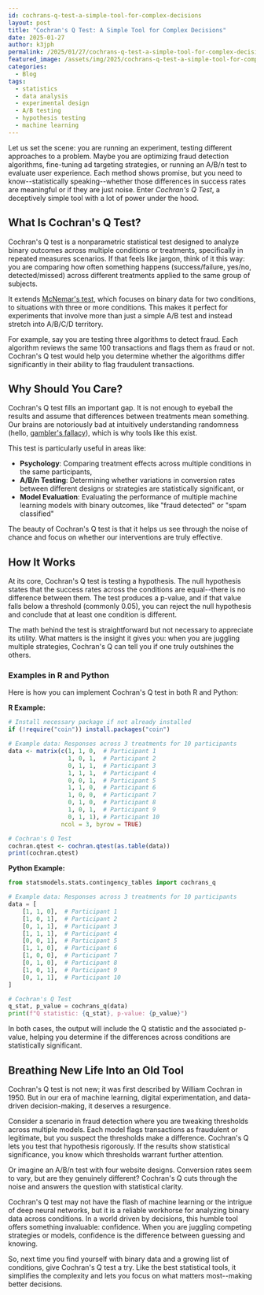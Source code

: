 ```yaml
---
id: cochrans-q-test-a-simple-tool-for-complex-decisions
layout: post
title: "Cochran's Q Test: A Simple Tool for Complex Decisions"
date: 2025-01-27
author: k3jph
permalink: /2025/01/27/cochrans-q-test-a-simple-tool-for-complex-decisions
featured_image: /assets/img/2025/cochrans-q-test-a-simple-tool-for-complex-decisions.webp
categories:
  - Blog
tags:
  - statistics
  - data analysis
  - experimental design
  - A/B testing
  - hypothesis testing
  - machine learning
---
```


Let us set the scene: you are running an experiment, testing different
approaches to a problem. Maybe you are optimizing fraud detection algorithms,
fine-tuning ad targeting strategies, or running an A/B/n test to evaluate user
experience. Each method shows promise, but you need to know--statistically
speaking--whether those differences in success rates are meaningful or if they
are just noise. Enter *Cochran's Q Test*, a deceptively simple tool with a lot
of power under the hood.

## What Is Cochran's Q Test?

Cochran's Q test is a nonparametric statistical test designed to analyze binary
outcomes across multiple conditions or treatments, specifically in repeated
measures scenarios. If that feels like jargon, think of it this way: you are
comparing how often something happens (success/failure, yes/no, detected/missed)
across different treatments applied to the same group of subjects.

It extends [McNemar's
test](/2024/12/17/mcnemars-test-the-hidden-gem-for-paired-binary-data), which
focuses on binary data for two conditions, to situations with three or more
conditions. This makes it perfect for experiments that involve more than just a
simple A/B test and instead stretch into A/B/C/D territory.

For example, say you are testing three algorithms to detect fraud. Each
algorithm reviews the same 100 transactions and flags them as fraud or not.
Cochran's Q test would help you determine whether the algorithms differ
significantly in their ability to flag fraudulent transactions.

## Why Should You Care?

Cochran's Q test fills an important gap. It is not enough to eyeball the results
and assume that differences between treatments mean something. Our brains are
notoriously bad at intuitively understanding randomness (hello, [gambler's
fallacy](https://thedecisionlab.com/biases/gamblers-fallacy)), which is why
tools like this exist.

This test is particularly useful in areas like:
- **Psychology**: Comparing treatment effects across multiple conditions in the
  same participants,
- **A/B/n Testing**: Determining whether variations in conversion rates between
  different designs or strategies are statistically significant, or
- **Model Evaluation**: Evaluating the performance of multiple machine learning
  models with binary outcomes, like "fraud detected" or "spam classified"

The beauty of Cochran's Q test is that it helps us see through the noise of
chance and focus on whether our interventions are truly effective.

## How It Works
At its core, Cochran's Q test is testing a hypothesis. The null hypothesis
states that the success rates across the conditions are equal--there is no
difference between them. The test produces a p-value, and if that value falls
below a threshold (commonly 0.05), you can reject the null hypothesis and
conclude that at least one condition is different.

The math behind the test is straightforward but not necessary to appreciate its
utility. What matters is the insight it gives you: when you are juggling
multiple strategies, Cochran's Q can tell you if one truly outshines the others.

### Examples in R and Python

Here is how you can implement Cochran's Q test in both R and Python:

**R Example:**

```R
# Install necessary package if not already installed
if (!require("coin")) install.packages("coin")

# Example data: Responses across 3 treatments for 10 participants
data <- matrix(c(1, 1, 0,  # Participant 1
                 1, 0, 1,  # Participant 2
                 0, 1, 1,  # Participant 3
                 1, 1, 1,  # Participant 4
                 0, 0, 1,  # Participant 5
                 1, 1, 0,  # Participant 6
                 1, 0, 0,  # Participant 7
                 0, 1, 0,  # Participant 8
                 1, 0, 1,  # Participant 9
                 0, 1, 1), # Participant 10
               ncol = 3, byrow = TRUE)

# Cochran's Q Test
cochran.qtest <- cochran.qtest(as.table(data))
print(cochran.qtest)
```

**Python Example:**

```python
from statsmodels.stats.contingency_tables import cochrans_q

# Example data: Responses across 3 treatments for 10 participants
data = [
    [1, 1, 0],  # Participant 1
    [1, 0, 1],  # Participant 2
    [0, 1, 1],  # Participant 3
    [1, 1, 1],  # Participant 4
    [0, 0, 1],  # Participant 5
    [1, 1, 0],  # Participant 6
    [1, 0, 0],  # Participant 7
    [0, 1, 0],  # Participant 8
    [1, 0, 1],  # Participant 9
    [0, 1, 1],  # Participant 10
]

# Cochran's Q Test
q_stat, p_value = cochrans_q(data)
print(f"Q statistic: {q_stat}, p-value: {p_value}")
```

In both cases, the output will include the Q statistic and the associated
p-value, helping you determine if the differences across conditions are
statistically significant.

## Breathing New Life Into an Old Tool

Cochran's Q test is not new; it was first described by William Cochran in 1950.
But in our era of machine learning, digital experimentation, and data-driven
decision-making, it deserves a resurgence.

Consider a scenario in fraud detection where you are tweaking thresholds across
multiple models. Each model flags transactions as fraudulent or legitimate, but
you suspect the thresholds make a difference. Cochran's Q lets you test that
hypothesis rigorously. If the results show statistical significance, you know
which thresholds warrant further attention.

Or imagine an A/B/n test with four website designs. Conversion rates seem to
vary, but are they genuinely different? Cochran's Q cuts through the noise and
answers the question with statistical clarity.

Cochran's Q test may not have the flash of machine learning or the intrigue of
deep neural networks, but it is a reliable workhorse for analyzing binary data
across conditions. In a world driven by decisions, this humble tool offers
something invaluable: confidence. When you are juggling competing strategies or
models, confidence is the difference between guessing and knowing.

So, next time you find yourself with binary data and a growing list of
conditions, give Cochran's Q test a try. Like the best statistical tools, it
simplifies the complexity and lets you focus on what matters most--making better
decisions.
